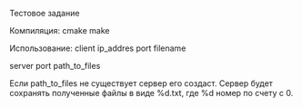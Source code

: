 Тестовое задание

Компиляция:
cmake
make

Использование:
client ip_addres port filename

server port path_to_files

Если path_to_files не существует сервер его создаст. Сервер будет сохранять полученные
файлы в виде %d.txt, где %d номер по счету с 0.
